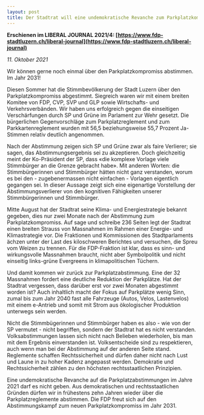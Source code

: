 ```yaml
---
layout: post
title: Der Stadtrat will eine undemokratische Revanche zum Parkplatzkompromiss
---
```


**Erschienen im LIBERAL JOURNAL 2021/4: [https://www.fdp-stadtluzern.ch/liberal-journal](https://www.fdp-stadtluzern.ch/liberal-journal)**

*11. Oktober 2021*

Wir können gerne noch einmal über den Parkplatzkompromiss abstimmen. Im Jahr 2031!

Diesen Sommer hat die Stimmbevölkerung der Stadt Luzern über den Parkplatzkompromiss abgestimmt. Siegreich waren wir mit einem breiten Komitee von FDP, CVP, SVP und GLP sowie Wirtschafts- und Verkehrsverbänden. Wir haben uns erfolgreich gegen die einseitigen Verschärfungen durch SP und Grüne im Parlament zur Wehr gesetzt. Die bürgerlichen Gegenvorschläge zum Parkplatzreglement und zum Parkkartenreglement wurden mit 56,5 beziehungsweise 55,7 Prozent Ja-Stimmen relativ deutlich angenommen.

Nach der Abstimmung zeigen sich SP und Grüne zwar als faire Verlierer; sie sagen, das Abstimmungsergebnis sei zu akzeptieren. Doch gleichzeitig meint der Ko-Präsident der SP, dass «die komplexe Vorlage viele Stimmbürger an die Grenze gebracht habe». Mit anderen Worten: die Stimmbürgerinnen und Stimmbürger hätten nicht ganz verstanden, worum es bei den - zugebenermassen nicht einfachen - Vorlagen eigentlich gegangen sei. In dieser Aussage zeigt sich  eine eigenartige Vorstellung der Abstimmungsverlierer von den kognitiven Fähigkeiten unserer Stimmbürgerinnen und Stimmbürger.

Mitte August hat der Stadtrat seine Klima- und Energiestrategie bekannt gegeben, dies nur zwei Monate nach der Abstimmung zum Parkplatzkompromiss. Auf sage und schreibe 236 Seiten legt der Stadtrat einen breiten Strauss von Massnahmen im Rahmen einer Energie- und Klimastrategie vor. Die Fraktionen und Kommissionen des Stadtparlaments ächzen unter der Last des kiloschweren Berichtes und versuchen, die Spreu vom Weizen zu trennen. Für die FDP-Fraktion ist klar, dass es sinn- und wirkungsvolle Massnahmen braucht, nicht aber Symbolpolitik und nicht einseitig links-grüne Evergreens in klimapolitischen Tüchern.

Und damit kommen wir zurück zur Parkplatzabstimmung. Eine der 32 Massnahmen fordert eine deutliche Reduktion der Parkplätze. Hat der Stadtrat vergessen, dass darüber erst vor zwei Monaten abgestimmt worden ist? Auch inhaltlich macht der Fokus auf Parkplätze wenig Sinn, zumal bis zum Jahr 2040 fast alle Fahrzeuge (Autos, Velos, Lastenvelos) mit einem e-Antrieb und somit mit Strom aus ökologischer Produktion unterwegs sein werden.

Nicht die Stimmbügerinnen und Stimmbürger haben es also - wie von der SP vermutet - nicht begriffen, sondern der Stadtrat hat es nicht verstanden. Volksabstimmungen lassen sich nicht nach Belieben wiederholen, bis man mit dem Ergebnis einverstanden ist. Volksentscheide sind zu respektieren, auch wenn man bei der Abstimmung auf der anderen Seite stand. Reglemente schaffen Rechtssicherheit und dürfen daher nicht nach Lust und Laune in zu hoher Kadenz angepasst werden. Demokratie und Rechtssicherheit zählen zu den höchsten rechtsstaatlichen Prinzipien.

Eine undemokratische Revanche auf die Parkplatzabstimmungen im Jahre 2021 darf es nicht geben. Aus demokratischen und rechtsstaatlichen Gründen dürfen wir in frühestens zehn Jahren wieder über die Parkplatzreglemente abstimmen. Die FDP freut sich auf den Abstimmungskampf zum neuen Parkplatzkompromiss im Jahr 2031.
